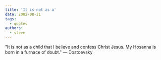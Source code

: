 ```yaml
---
title: 'It is not as a'
date: 2002-08-31
tags:
  - quotes
authors:
  - steve
---
```


"It is not as a child that I believe and confess Christ Jesus. My Hosanna is born in a furnace of doubt."
— Dostoevsky
